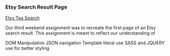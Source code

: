 ### Etsy Search Result Page

[Etsy Tea Search](https://www.etsy.com/search?q=tea)

Our third weekend assignment was to recreate the first page of an Etsy search result.
This assignment is meant to reflect our understanding of

DOM Manipulation
JSON navigation
Template literal use
SASS and JQUERY use for better styling
